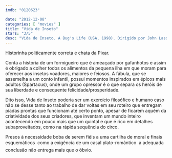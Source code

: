 ```yaml
---
imdb: "0120623"

date: "2012-12-08"
categories: [ "movies" ]
title: "Vida de Inseto"
stars: "3/5"
desc: "Vida de Inseto. A Bug's Life (USA, 1998). Dirigido por John Lasseter, Andrew Stanton. Escrito por John Lasseter, Andrew Stanton, Joe Ranft, Andrew Stanton, Don McEnery, Bob Shaw, Geefwee Boedoe, Jason Katz, Jorgen Klubien. Com Dave Foley, Kevin Spacey, Julia Louis-Dreyfus, Hayden Panettiere, Phyllis Diller, Richard Kind, David Hyde Pierce, Joe Ranft, Denis Leary."
---
```

Historinha politicamente correta e chata da Pixar.

Conta a história de um formigueiro que é ameaçado por gafanhotos e assim é obrigado a colher todos os alimentos da pequena ilha em que moram para oferecer aos insetos voadores, maiores e feiosos. A fábula, que se assemelha a um conto infantil, possui momentos inspirados em épicos mais adultos (Spartacus), onde um grupo opressor é o que separa os heróis de sua liberdade e consequente felicidade/prosperidade.

Dito isso, Vida de Inseto poderia ser um exercício filosófico e humano caso não se desse tanto ao trabalho de dar voltas em seu roteiro que entregam piadas prontas que funcionam até certo ponto, apesar de ficarem aquém da criatividade dos seus criadores, que inventam um mundo inteiro acontecendo em pouco mais que um quintal e que é rico em detalhes subaproveitados, como na rápida sequência do circo.

Presos à necessidade boba de serem fiéis a uma cartilha de moral e finais esquemáticos  como a exigência de um casal plato-romântico  a adequada conclusão não entrega mais que o óbvio.

